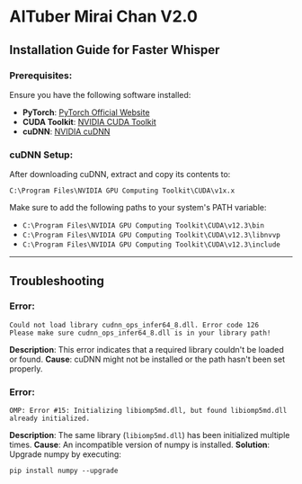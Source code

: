 # AITuber Mirai Chan V2.0

## Installation Guide for Faster Whisper

### Prerequisites:
Ensure you have the following software installed:
- **PyTorch**: [PyTorch Official Website](https://pytorch.org/)
- **CUDA Toolkit**: [NVIDIA CUDA Toolkit](https://developer.nvidia.com/cuda-toolkit)
- **cuDNN**: [NVIDIA cuDNN](https://developer.nvidia.com/cuDNN)

### cuDNN Setup:
After downloading cuDNN, extract and copy its contents to:
```
C:\Program Files\NVIDIA GPU Computing Toolkit\CUDA\v1x.x
```
Make sure to add the following paths to your system's PATH variable:
- `C:\Program Files\NVIDIA GPU Computing Toolkit\CUDA\v12.3\bin`
- `C:\Program Files\NVIDIA GPU Computing Toolkit\CUDA\v12.3\libnvvp`
- `C:\Program Files\NVIDIA GPU Computing Toolkit\CUDA\v12.3\include`

---

## Troubleshooting

### Error:
```
Could not load library cudnn_ops_infer64_8.dll. Error code 126
Please make sure cudnn_ops_infer64_8.dll is in your library path!
```
**Description**: This error indicates that a required library couldn't be loaded or found.
**Cause**: cuDNN might not be installed or the path hasn't been set properly.

### Error:
```
OMP: Error #15: Initializing libiomp5md.dll, but found libiomp5md.dll already initialized.
```
**Description**: The same library (`libiomp5md.dll`) has been initialized multiple times.
**Cause**: An incompatible version of numpy is installed.
**Solution**: Upgrade numpy by executing:
```
pip install numpy --upgrade
```